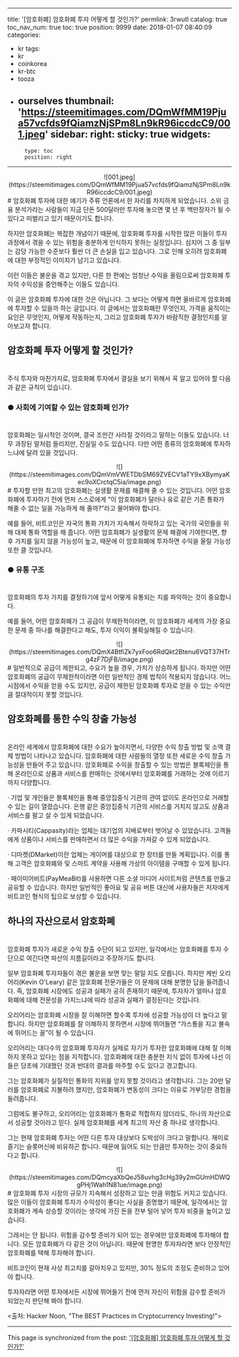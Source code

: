 
---
title: '[암호화폐]  암호화폐 투자 어떻게 할 것인가?'
permlink: 3rwutl
catalog: true
toc_nav_num: true
toc: true
position: 9999
date: 2018-01-07 08:40:09
categories:
- kr
tags:
- kr
- coinkorea
- kr-btc
- tooza
- ourselves
thumbnail: 'https://steemitimages.com/DQmWfMM19Pjua57vcfds9fQiamzNjSPm8Ln9kR96iccdcC9/001.jpeg'
sidebar:
    right:
        sticky: true
widgets:
    -
        type: toc
        position: right
---


<center>
![001.jpeg](https://steemitimages.com/DQmWfMM19Pjua57vcfds9fQiamzNjSPm8Ln9kR96iccdcC9/001.jpeg)
</center>
#
암호화폐 투자에 대한 얘기가 주류 언론에서 한 자리를 차지하게 되었습니다.  소위 금융 분석가라는 사람들이 지금 단돈 500달러만 투자해 놓으면 몇 년 후 백만장자가 될 수 있다고 떠벌리고 있기 때문이기도 합니다. 

하지만 암호화폐는 복잡한 개념이기 때문에, 암호화폐 투자를 시작한 많은 이들이 투자 과정에서 겪을 수 있는 위험을 충분하게 인식하지 못하는 실정입니다.  심지어 그 중 일부는 감당 가능한 수준보다 훨씬 더 큰 손실을 입고 있습니다.  그로 인해 오히려 암호화폐에 대한 부정적인 이미지가 남기고 있습니다. 

이런 이들은 불운을 겪고 있지만, 다른 한 편에는 엄청난 수익을 올림으로써 암호화폐 투자의 수익성을 증언해주는 이들도 있습니다.

이 글은 암호화폐 투자에 대한 것은 아닙니다.  그 보다는 어떻게 하면 올바르게 암호화폐에 투자할 수 있을까 하는 글입니다.  이 글에서는 암호화폐란 무엇인지, 가격을 움직이는 요인은 무엇인지, 어떻게 작동하는지, 그리고 암호화폐 투자가 바람직한 결정인지를 알아보고자 합니다. 

## 암호화폐 투자 어떻게 할 것인가?
#

주식 투자와 마찬가지로, 암호화폐 투자에서 결실을 보기 위해서 꼭 알고 있어야 할 다음과 같은 규칙이 있습니다. 

### ●  사회에 기여할 수 있는 암호화폐 인가? 
#
암호화폐는 일시적인 것이며, 결국 조만간 사라질 것이라고 말하는 이들도 있습니다.  너무 과장된 말처럼 들리지만, 진실일 수도 있습니다.  다만 어떤 종류의 암호화폐에 투자하느냐에 달려 있을 것입니다. 
<center>
![](https://steemitimages.com/DQmVmVWETDbSM69ZVECV1aTY9xXBymyaKec9oXCrctqC5ia/image.png)
</center>
#
투자할 만한 최고의 암호화폐는 실생활 문제를 해결해 줄 수 있는 것입니다.  어떤 암호화폐에 투자하기 전에 먼저 스스로에게 “이 암호화폐가 달러나 유로 같은 기존 통화가 해줄 수 없는 일을 가능하게 해 줄까?”라고 물어봐야 합니다. 

예를 들어, 비트코인은 자국의 통화 가치가 지속해서 하락하고 있는 국가의 국민들을 위해 대체 통화 역할을 해 줍니다.  어떤 암호화폐가 실생활의 문제 해결에 기여한다면, 향후 가치를 잃지 않을 가능성이 높고, 때문에 이 암호화폐에 투자하면 수익을 올릴 가능성 또한 클 것입니다. 

### ● 유통 구조
#
암호화폐의 투자 가치를 결정하기에 앞서 어떻게 유통되는 지를 파악하는 것이 중요합니다.

예를 들어, 어떤 암호화폐가 그 공급이 무제한적이라면, 이 암호화폐가 세계의 가장 중요한 문제 중 하나를 해결한다고 해도,  투자 이익이 불확실해질 수 있습니다.
<center>
![](https://steemitimages.com/DQmX4BtfiZk7yxFoo6RdQkt2Btenu6VQT37HTrg4zF7DjFB/image.png)
</center>
#
일반적으로 공급이 제한되고, 수요가 높을 경우, 가치가 상승하게 됩니다.  하지만 어떤 암호화폐의 공급이 무제한적이라면 이런 일반적인 경제 법칙이 적용되지 않습니다.  어느 시점에서 수익을 얻을 수도 있지만, 공급이 제한된 암호화폐 투자로 얻을 수 있는 수익만큼 절대적이지 못할 것입니다. 

## 암호화폐를 통한 수익 창출 가능성
#
온라인 세계에서 암호화폐에 대한 수요가 높아지면서,  다양한 수익 창출 방법 및 소액 결제 방법이 나타나고 있습니다.  암호화폐에 대한 사람들의 열정 또한 새로운 수익 창출 가능성을 만들어 주고 있습니다.  암호화폐로 수익을 창출할 수 있는 방법은 블록체인을 통해 온라인으로 상품과 서비스를 판매하는 것에서부터 암호화폐를 거래하는 것에 이르기까지 다양합니다.

·  기업 및 개인들은 블록체인을 통해 중앙집중식 기관의 관여 없이도 온라인으로 거래할 수 있는 길이 열렸습니다.  은행 같은 중앙집중식 기관의 서비스를 거치지 않고도 상품과 서비스를 팔고 살 수 있게 되었습니다. 

·  카파시티(Cappasity)라는 업체는 대기업의 지배로부터 벗어날 수 있었습니다.  고객들에게 상품이나 서비스를 판매하면서 더 많은 수익을 가져갈 수 있게 되었습니다. 

· 디마켓(DMarket)이란 업체는 게이머를 대상으로 한 장터를 만들 계획입니다.  이를 통해 고객은 암호화폐와 및 스마트 계약을 사용해 가상의 아이템을 구매할 수 있게 됩니다.

· 페이미어비트(PayMeaBit)를 사용하면 다른 소셜 미디어 사이트처럼 콘텐츠를 만들고 공유할 수 있습니다.  하지만 일반적인 좋아요 및 공유 버튼 대신에 사용자들은 저자에게 비트코인  형식의 팁으로 보상할 수 있습니다. 

## 하나의 자산으로서 암호화폐
#
암호화폐 투자가 새로운 수익 창출 수단이 되고 있지만, 일각에서는 암호화폐를 투자 수단으로 여긴다면 파산의 지름길이라고 주장하기도 합니다.

일부 암호화폐 투자자들이 겪은 불운을 보면 맞는 말일 지도 모릅니다.  하지만 케빈 오리어리(Kevin O'Leary) 같은 암호화폐 전문가들은 이 문제에 대해 분명한 답을 들려줍니다. 즉, 암호화폐 시장에도 성공과 실패가 공히 존재하기 때문에, 투자자가 얼마나 암호화폐에 대해 전문성을 가지느냐에 따라 성공과 실패가 결정된다는 것입니다. 

오리어리는 암호화폐 시장을 잘 이해하면 할수록 투자에 성공할 가능성이 더 높다고 말합니다.  하지만 암호화폐를 잘 이해하지 못하면서 시장에 뛰어들면 “가스통을 지고 불속에 뛰어드는 꼴”이 될 수 있습니다. 

오리어리는 대다수의 암호화폐 투자자가 실제로 자기가 투자한 암호화폐에 대해 잘 이해하지 못하고 있다는 점을 지적합니다.  암호화폐에 대한 충분한 지식 없이 투자에 나선 이들은 당초에 기대했던 것과 반대의 결과를 마주할 수도 있다고 경고합니다. 

그는 암호화폐가 실질적인 통화의 지위를 얻지 못할 것이라고 생각합니다.  그는 20만 달러를 암호화폐로 지불하려 했지만, 암호화폐가 변동성이 크다는 이유로 거부당한 경험을 들려줍니다. 

그럼에도 불구하고, 오리어리는 암호화폐가 통화로 적합하지 않더라도, 하나의 자산으로서 성공할 것이라고 믿다.  실제 암호화폐를 세계 최고의 자산 중 하나로 생각합니다.

그는 현재 암호화폐 투자는 어떤 다른 투자 대상보다 도박성이 크다고 말합니다.  재미로 즐기는 슬롯머신에 비유하곤 합니다.  때문에 잃어도 되는 만큼만 투자하는 것이 중요하다고 합니다. 
<center>
![](https://steemitimages.com/DQmcyaXbQeJ58uvhg3cHg39y2mGUmHDWQgPHj1Wah1N81ue/image.png)
</center>
#
암호화폐 투자 시장의 규모가 지속해서 성장하고 있는 만큼 위험도 커지고 있습니다.  많은 이들이 암호화폐 투자가 수익성이 좋다는 사실을 증명했기 때문에, 일각에서는 암호화폐가 계속 상승할 것이라는 생각에 가진 돈을 전부 털어 넣어 투자 비중을 높이고 있습니다.

그래서는 안 됩니다.  위험을 감수할 준비가 되어 있는 경우에만 암호화폐에 투자해야 합니다.  모든 암호화폐가 다 같은 것이 아닙니다.  때문에 현명한 투자자라면 보다 안정적인 암호화폐를 택해 투자해야 합니다. 

비트코인이 현재 사상 최고치를 갈아치우고 있지만, 30% 정도의 조정도 준비하고 있어야 합니다. 

투자자라면 어떤 투자에서든 시장에 뛰어들기 전에 먼저 자신이 위험을 감수할 준비가 되었는지 판단해 봐야 합니다. 

<출처: Hacker Noon, "The BEST Practices in Cryptocurrency Investing!">

- - -

This page is synchronized from the post: ['[암호화폐]  암호화폐 투자 어떻게 할 것인가?'](https://steemit.com/@pius.pius/3rwutl)
